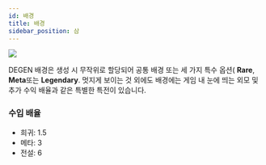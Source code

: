```yaml
---
id: 배경
title: 배경
sidebar_position: 삼
---
```


![](/img/rngBackgrounds.gif)

DEGEN 배경은 생성 시 무작위로 할당되어 공통 배경 또는 세 가지 특수 옵션( **Rare**, **Meta**또는 **Legendary**. 멋지게 보이는 것 외에도 배경에는 게임 내 눈에 띄는 외모 및 추가 수익 배율과 같은 특별한 특전이 있습니다.

### 수입 배율

- 희귀: 1.5
- 메타: 3
- 전설: 6
